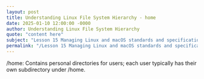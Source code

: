```yaml
---
layout: post
title: Understanding Linux File System Hierarchy - home
date: 2025-01-10 12:00:00 -0000
author: Understanding Linux File System Hierarchy
quote: "content here"
subject: "Lesson 15 Managing Linux and macOS standards and specifications"
permalink: "/Lesson 15 Managing Linux and macOS standards and specifications/Understanding Linux File System Hierarchy/Understanding Linux File System Hierarchy - home"
---
```


/home: Contains personal directories for users; each user typically has their own subdirectory under /home.
